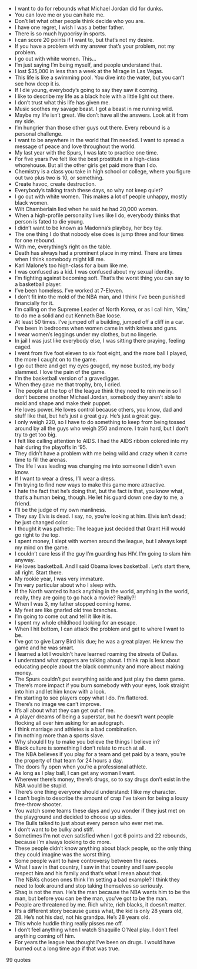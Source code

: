  - I want to do for rebounds what Michael Jordan did for dunks.
 - You can love me or you can hate me.
 - Don’t let what other people think decide who you are.
 - I have one regret, I wish I was a better father.
 - There is so much hypocrisy in sports.
 - I can score 20 points if I want to, but that’s not my desire.
 - If you have a problem with my answer that’s your problem, not my problem.
 - I go out with white women. This...
 - I’m just saying I’m being myself, and people understand that.
 - I lost $35,000 in less than a week at the Mirage in Las Vegas.
 - This life is like a swimming pool. You dive into the water, but you can’t see how deep it is.
 - If I die young, everybody’s going to say they saw it coming.
 - I like to describe my life as a black hole with a little light out there.
 - I don’t trust what this life has given me.
 - Music soothes my savage beast. I got a beast in me running wild.
 - Maybe my life isn’t great. We don’t have all the answers. Look at it from my side.
 - I’m hungrier than those other guys out there. Every rebound is a personal challenge.
 - I want to be anywhere in the world that I’m needed. I want to spread a message of peace and love throughout the world.
 - My last year with the Spurs, I was late to practice one time.
 - For five years I’ve felt like the best prostitute in a high-class whorehouse. But all the other girls get paid more than I do.
 - Chemistry is a class you take in high school or college, where you figure out two plus two is 10, or something.
 - Create havoc, create destruction.
 - Everybody’s talking trash these days, so why not keep quiet?
 - I go out with white women. This makes a lot of people unhappy, mostly black women.
 - Wilt Chamberlain lied when he said he had 20,000 women.
 - When a high-profile personality lives like I do, everybody thinks that person is fated to die young.
 - I didn’t want to be known as Madonna’s playboy, her boy toy.
 - The one thing I do that nobody else does is jump three and four times for one rebound.
 - With me, everything’s right on the table.
 - Death has always had a prominent place in my mind. There are times when I think somebody might kill me.
 - Karl Malone’s too high-class for a bum like me.
 - I was confused as a kid. I was confused about my sexual identity.
 - I’m fighting against becoming soft. That’s the worst thing you can say to a basketball player.
 - I’ve been homeless. I’ve worked at 7-Eleven.
 - I don’t fit into the mold of the NBA man, and I think I’ve been punished financially for it.
 - I’m calling on the Supreme Leader of North Korea, or as I call him, ‘Kim,’ to do me a solid and cut Kenneth Bae loose.
 - At least 50 times. I’ve jumped off a building, jumped off a cliff in a car. I’ve been in bedrooms when women came in with knives and guns.
 - I wear women’s leggings under my clothes, but no lingerie.
 - In jail I was just like everybody else, I was sitting there praying, feeling caged.
 - I went from five foot eleven to six foot eight, and the more ball I played, the more I caught on to the game.
 - I go out there and get my eyes gouged, my nose busted, my body slammed. I love the pain of the game.
 - I’m the basketball version of a gravedigger.
 - When they gave me that trophy, bro, I cried.
 - The people at the top of the league think they need to rein me in so I don’t become another Michael Jordan, somebody they aren’t able to mold and shape and make their puppet.
 - He loves power. He loves control because others, you know, dad and stuff like that, but he’s just a great guy. He’s just a great guy.
 - I only weigh 220, so I have to do something to keep from being tossed around by all the guys who weigh 250 and more. I train hard, but I don’t try to get too big.
 - I felt like calling attention to AIDS. I had the AIDS ribbon colored into my hair during the playoffs in ’95.
 - They didn’t have a problem with me being wild and crazy when it came time to fill the arenas.
 - The life I was leading was changing me into someone I didn’t even know.
 - If I want to wear a dress, I’ll wear a dress.
 - I’m trying to find new ways to make this game more attractive.
 - I hate the fact that he’s doing that, but the fact is that, you know what, that’s a human being, though. He let his guard down one day to me, a friend.
 - I’ll be the judge of my own manliness.
 - They say Elvis is dead. I say, no, you’re looking at him. Elvis isn’t dead; he just changed color.
 - I thought it was pathetic: The league just decided that Grant Hill would go right to the top.
 - I spent money, I slept with women around the league, but I always kept my mind on the game.
 - I couldn’t care less if the guy I’m guarding has HIV. I’m going to slam him anyway.
 - He loves basketball. And I said Obama loves basketball. Let’s start there, all right. Start there.
 - My rookie year, I was very immature.
 - I’m very particular about who I sleep with.
 - If the North wanted to hack anything in the world, anything in the world, really, they are going to go hack a movie? Really?!
 - When I was 3, my father stopped coming home.
 - My feet are like gnarled old tree branches.
 - I’m going to come out and tell it like it is.
 - I spent my whole childhood looking for an escape.
 - When I hit bottom, I can attack the problem and get to where I want to be.
 - I’ve got to give Larry Bird his due; he was a great player. He knew the game and he was smart.
 - I learned a lot I wouldn’t have learned roaming the streets of Dallas.
 - I understand what rappers are talking about. I think rap is less about educating people about the black community and more about making money.
 - The Spurs couldn’t put everything aside and just play the damn game.
 - There’s more impact if you burn somebody with your eyes, look straight into him and let him know with a look.
 - I’m starting to see players copy what I do. I’m flattered.
 - There’s no image we can’t improve.
 - It’s all about what they can get out of me.
 - A player dreams of being a superstar, but he doesn’t want people flocking all over him asking for an autograph.
 - I think marriage and athletes is a bad combination.
 - I’m nothing more than a sports slave.
 - Why should I try to make you believe the things I believe in?
 - Black culture is something I don’t relate to much at all.
 - The NBA believes if you play for a team and get paid by a team, you’re the property of that team for 24 hours a day.
 - The doors fly open when you’re a professional athlete.
 - As long as I play ball, I can get any woman I want.
 - Wherever there’s money, there’s drugs, so to say drugs don’t exist in the NBA would be stupid.
 - There’s one thing everyone should understand: I like my character.
 - I can’t begin to describe the amount of crap I’ve taken for being a lousy free-throw shooter.
 - You watch some teams these days and you wonder if they just met on the playground and decided to choose up sides.
 - The Bulls talked to just about every person who ever met me.
 - I don’t want to be bulky and stiff.
 - Sometimes I’m not even satisfied when I got 6 points and 22 rebounds, because I’m always looking to do more.
 - These people didn’t know anything about black people, so the only thing they could imagine was the worst thing.
 - Some people want to have controversy between the races.
 - What I saw in that country, I saw in that country and I saw people respect him and his family and that’s what I mean about that.
 - The NBA’s chosen ones think I’m setting a bad example? I think they need to look around and stop taking themselves so seriously.
 - Shaq is not the man. He’s the man because the NBA wants him to be the man, but before you can be the man, you’ve got to be the man.
 - People are threatened by me. Rich white, rich blacks, it doesn’t matter.
 - It’s a different story because guess what, the kid is only 28 years old, 28. He’s not his dad, not his grandpa. He’s 28 years old.
 - This whole huddle thing really pisses me off.
 - I don’t feel anything when I watch Shaquille O’Neal play. I don’t feel anything coming off him.
 - For years the league has thought I’ve been on drugs. I would have burned out a long time ago if that was true.

99 quotes